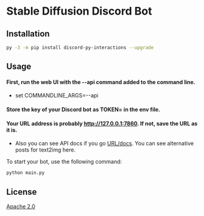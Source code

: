 # Stable Diffusion Discord Bot

## Installation

```bash
py -3 -m pip install discord-py-interactions --upgrade
```

## Usage
#### First, run the web UI with the --api command added to the command line.
- set COMMANDLINE_ARGS=--api

#### Store the key of your Discord bot as TOKEN=<YOUR-TOKEN> in the env file. 
#### Your URL address is probably http://127.0.0.1:7860. If not, save the URL as it is.
- Also you can see API docs if you go [URL/docs](http://127.0.0.1:7860/docs). 
You can see alternative posts for text2img here.

To start your bot, use the following command:
```python
python main.py
```


## License
[Apache 2.0](https://choosealicense.com/licenses/apache-2.0/)